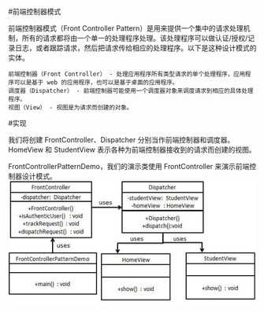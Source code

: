 #前端控制器模式

前端控制器模式（Front Controller Pattern）是用来提供一个集中的请求处理机制，所有的请求都将由一个单一的处理程序处理。该处理程序可以做认证/授权/记录日志，或者跟踪请求，然后把请求传给相应的处理程序。以下是这种设计模式的实体。

    前端控制器（Front Controller） - 处理应用程序所有类型请求的单个处理程序，应用程序可以是基于 web 的应用程序，也可以是基于桌面的应用程序。
    调度器（Dispatcher） - 前端控制器可能使用一个调度器对象来调度请求到相应的具体处理程序。
    视图（View） - 视图是为请求而创建的对象。

#实现

我们将创建 FrontController、Dispatcher 分别当作前端控制器和调度器。HomeView 和 StudentView 表示各种为前端控制器接收到的请求而创建的视图。

FrontControllerPatternDemo，我们的演示类使用 FrontController 来演示前端控制器设计模式。
![](../image/frontControllerPattern.jpg)